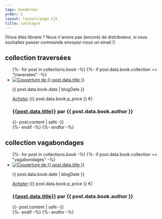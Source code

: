 ```yaml
---
tags: headernav
order: 2
layout: layouts/page.njk
title: catalogue
---
```

(Vous êtes libraire ? Nous n'avons pas (encore) de distributeur, si vous souhaitez passer commande envoyez-nous un email !)

## collection traversées
<ul class="catalogue">
  {%- for post in collections.book -%}
    {%- if post.data.book.collection == "traversées" -%}
      <li>
          <div class="catalogue_left">
            <a href="{{ post.url }}" target="_blank"><img src="{{ post.data.book.cover }}" alt="Couverture de {{ post.data.title }}" class="catalogue_cover"></a>
            <p class="catalogue_date">{{ post.data.book.date | blogDate }}</p>
            <p class="center small"><a href="{{ post.data.book.p_buy_url }}" target="_blank"><i class="fa-solid fa-cart-shopping"><span class="sr-only">Acheter</span></i></a> ({{ post.data.book.p_price }} €)</p>
          </div>
          <div class="catalogue_right">
            <h3><a href="{{ post.url }}" target="_blank">{{post.data.title}}</a> <span class="catalogue_author">par <strong>{{ post.data.book.author }}</span></strong></h3>   
           {{- post.content | safe -}}
          </div>
      </li>
    {%- endif -%}
  {%- endfor -%}
</ul>

## collection vagabondages
<ul class="catalogue">
  {%- for post in collections.book -%}
    {%- if post.data.book.collection == "vagabondages" -%}
      <li>
          <div class="catalogue_left">
            <a href="{{ post.url }}" target="_blank"><img src="{{ post.data.book.cover }}" alt="Couverture de {{ post.data.title }}" class="catalogue_cover"></a>
            <p class="catalogue_date">{{ post.data.book.date | blogDate }}</p>
            <p class="center small"><a href="{{ post.data.book.p_buy_url }}" target="_blank"><i class="fa-solid fa-cart-shopping"><span class="sr-only">Acheter</span></i></a> ({{ post.data.book.p_price }} €)</p>
          </div>
          <div class="catalogue_right">
            <h3><a href="{{ post.url }}" target="_blank">{{post.data.title}}</a> <span class="catalogue_author">par <strong>{{ post.data.book.author }}</span></strong></h3>   
           {{- post.content | safe -}}
          </div>
      </li>
    {%- endif -%}
  {%- endfor -%}
</ul>